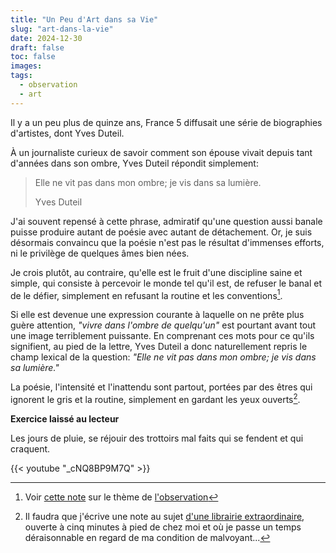 ```yaml
---
title: "Un Peu d'Art dans sa Vie"
slug: "art-dans-la-vie"
date: 2024-12-30
draft: false
toc: false
images:
tags:
  - observation
  - art
---
```


Il y a un peu plus de quinze ans, France 5 diffusait une série de biographies d'artistes, dont Yves Duteil. 

À un journaliste curieux de savoir comment son épouse vivait depuis tant d'années dans son ombre, Yves Duteil répondit simplement:

> Elle ne vit pas dans mon ombre; je vis dans sa lumière.
> 
> Yves Duteil

J'ai souvent repensé à cette phrase, admiratif qu'une question aussi banale puisse produire autant de poésie avec autant de détachement. Or, je suis désormais convaincu que la poésie n'est pas le résultat d'immenses efforts, ni le privilège de quelques âmes bien nées. 

Je crois plutôt, au contraire, qu'elle est le fruit d'une discipline saine et simple, qui consiste à percevoir le monde tel qu'il est, de refuser le banal et de le défier, simplement en refusant la routine et les conventions[^1].

Si elle est devenue une expression courante à laquelle on ne prête plus guère attention, _"vivre dans l'ombre de quelqu'un"_ est pourtant avant tout une image terriblement puissante. En comprenant ces mots pour ce qu'ils signifient, au pied de la lettre, Yves Duteil a donc naturellement repris le champ lexical de la question: _"Elle ne vit pas dans mon ombre; je vis dans sa lumière."_

La poésie, l'intensité et l'inattendu sont partout, portées par des êtres qui ignorent le gris et la routine, simplement en gardant les yeux ouverts[^2].

**Exercice laissé au lecteur**

Les jours de pluie, se réjouir des trottoirs mal faits qui se fendent et qui craquent.

{{< youtube "_cNQ8BP9M7Q" >}}
[^1]: Voir [cette note](../observer-et-reconnaitre/) sur le thème de [l'observation](/tags/observation)
[^2]: Il faudra que j'écrive une note au sujet [d'une librairie extraordinaire](https://maps.app.goo.gl/hsqUq9u9RzUMToS78), ouverte à cinq minutes à pied de chez moi et où je passe un temps déraisonnable en regard de ma condition de malvoyant...